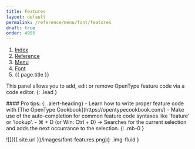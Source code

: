 ```yaml
---
title: Features
layout: default
permalink: /reference/menu/font/features
draft: true
order: 4955
---
```


<nav aria-label="breadcrumb">
  <ol class="breadcrumb small">
    <li class="breadcrumb-item"><a href="{{ site.url }}">Index</a></li>
    <li class="breadcrumb-item"><a href="{{ site.url }}/reference">Reference</a></li>
    <li class="breadcrumb-item"><a href="{{ site.url }}/reference/menu">Menu</a></li>
    <li class="breadcrumb-item"><a href="{{ site.url }}/reference/menu/font">Font</a></li>
    <li class="breadcrumb-item active" aria-current="page">{{ page.title }}</li>
  </ol>
</nav>

This panel allows you to add, edit or remove OpenType feature code via a code editor.
{: .lead }

<div class="alert alert-primary mt-3" role="alert" markdown='1'>
#### Pro tips: 
{: .alert-heading}
- Learn how to write proper feature code with [The OpenType Cookbook](https://opentypecookbook.com/)
- Make use of the auto-completion for common feature code syntaxes like 'feature' or 'lookup'.
- ⌘ + D (or Win: Ctrl + D) -> Searches for the current selection and adds the next occurrance to the selection.
{: .mb-0 }
</div>

![]({{ site.url }}/images/font-features.png){: .img-fluid }
